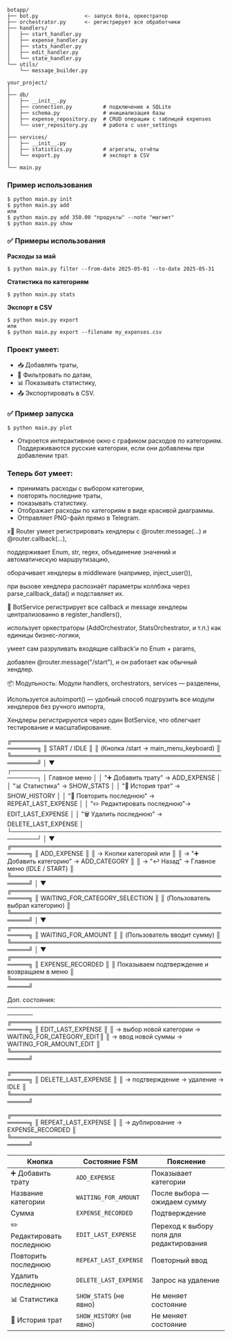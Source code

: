```
botapp/
├── bot.py               <- запуск бота, оркестратор
├── orchestrator.py      <- регистрирует все обработчики
├── handlers/
│   ├── start_handler.py
│   ├── expense_handler.py
│   ├── stats_handler.py
│   ├── edit_handler.py
│   └── state_handler.py
└── utils/
    └── message_builder.py
```

```
your_project/
│
├── db/
│   ├── __init__.py
│   ├── connection.py          # подключение к SQLite
│   ├── schema.py              # инициализация базы
│   ├── expense_repository.py  # CRUD операции с таблицей expenses
│   └── user_repository.py     # работа с user_settings
│
├── services/
│   ├── __init__.py
│   ├── statistics.py          # агрегаты, отчёты
│   └── export.py              # экспорт в CSV
│
└── main.py
```

### Пример использования
```
$ python main.py init
$ python main.py add
или
$ python main.py add 350.00 "продукты" --note "магнит"
$ python main.py show
```

### ✅ Примеры использования

**Расходы за май**
```
$ python main.py filter --from-date 2025-05-01 --to-date 2025-05-31
```
**Статистика по категориям**
```
$ python main.py stats
```
**Экспорт в CSV**
```
$ python main.py export
или
$ python main.py export --filename my_expenses.csv
```
### Проект умеет:
- 📥 Добавлять траты,
- 🔎 Фильтровать по датам,
- 📊 Показывать статистику,
- 📤 Экспортировать в CSV.


### ✅ Пример запуска
```
$ python main.py plot
```
- Откроется интерактивное окно с графиком расходов по категориям. Поддерживаются русские категории, если они добавлены при добавлении трат.


### Теперь бот умеет:
- принимать расходы с выбором категории,
- повторять последние траты,
- показывать статистику.
- Отображает расходы по категориям в виде красивой диаграммы.
- Отправляет PNG-файл прямо в Telegram.


x🔧 Router
умеет регистрировать хендлеры с @router.message(...) и @router.callback(...),

поддерживает Enum, str, regex, объединение значений и автоматическую маршрутизацию,

оборачивает хендлеры в middleware (например, inject_user()),

при вызове хендлера распознаёт параметры коллбэка через parse_callback_data() и подставляет их.



🤖 BotService
регистрирует все callback и message хендлеры централизованно в register_handlers(),

использует оркестраторы (AddOrchestrator, StatsOrchestrator, и т.п.) как единицы бизнес-логики,

умеет сам разруливать входящие callback’и по Enum + params,

добавлен @router.message("/start"), и он работает как обычный хендлер.


📦 Модульность:
Модули handlers, orchestrators, services — разделены,

Используется autoimport() — удобный способ подгрузить все модули хендлеров без ручного импорта,

Хендлеры регистрируются через один BotService, что облегчает тестирование и масштабирование.

╔════════════════════════════════════════════════════════╗
║                    START / IDLE                       ║
║   (Кнопка /start → main_menu_keyboard)                ║
╚════════════════════════════════════════════════════════╝
             │
             ▼
┌────────────────────────────────────────────────────────┐
│                      Главное меню                      │
│ "➕ Добавить трату"          →  ADD_EXPENSE             │
│ "📊 Статистика"             →  SHOW_STATS              │
│ "📄 История трат"           →  SHOW_HISTORY            │
│ "🔁 Повторить последнюю"    →  REPEAT_LAST_EXPENSE     │
│ "✏️ Редактировать последнюю"→  EDIT_LAST_EXPENSE       │
│ "🗑 Удалить последнюю"       →  DELETE_LAST_EXPENSE     │
└────────────────────────────────────────────────────────┘
             │
             ▼
╔══════════════════════════════════════════════════════╗
║                  ADD_EXPENSE                         ║
║  → Кнопки категорий или                              ║
║  → "➕ Добавить категорию" → ADD_CATEGORY             ║
║  → "↩️ Назад" → Главное меню (IDLE / START)          ║
╚══════════════════════════════════════════════════════╝
             │
             ▼
╔══════════════════════════════════════════════════════╗
║           WAITING_FOR_CATEGORY_SELECTION             ║
║   (Пользователь выбрал категорию)                    ║
╚══════════════════════════════════════════════════════╝
             │
             ▼
╔══════════════════════════════════════════════════════╗
║              WAITING_FOR_AMOUNT                      ║
║   (Пользователь вводит сумму)                        ║
╚══════════════════════════════════════════════════════╝
             │
             ▼
╔══════════════════════════════════════════════════════╗
║                EXPENSE_RECORDED                      ║
║     Показываем подтверждение и возвращаем в меню     ║
╚══════════════════════════════════════════════════════╝

Доп. состояния:
────────────────────────────────────────────────────────
╔══════════════════════════════════════════════════════╗
║                EDIT_LAST_EXPENSE                     ║
║   → выбор новой категории → WAITING_FOR_CATEGORY_EDIT║
║   → ввод новой суммы     → WAITING_FOR_AMOUNT_EDIT   ║
╚══════════════════════════════════════════════════════╝

╔══════════════════════════════════════════════════════╗
║                DELETE_LAST_EXPENSE                   ║
║     → подтверждение → удаление → IDLE                ║
╚══════════════════════════════════════════════════════╝

╔══════════════════════════════════════════════════════╗
║                REPEAT_LAST_EXPENSE                   ║
║     → дублирование → EXPENSE_RECORDED                ║
╚══════════════════════════════════════════════════════╝

| Кнопка                     | Состояние FSM            | Пояснение                                |
| -------------------------- | ------------------------ | ---------------------------------------- |
| ➕ Добавить трату           | `ADD_EXPENSE`            | Показывает категории                     |
| Название категории         | `WAITING_FOR_AMOUNT`     | После выбора — ожидаем сумму             |
| Сумма                      | `EXPENSE_RECORDED`       | Подтверждение                            |
| ✏️ Редактировать последнюю | `EDIT_LAST_EXPENSE`      | Переход к выбору поля для редактирования |
| Повторить последнюю        | `REPEAT_LAST_EXPENSE`    | Повторный ввод                           |
| Удалить последнюю          | `DELETE_LAST_EXPENSE`    | Запрос на удаление                       |
| 📊 Статистика              | `SHOW_STATS` (не явно)   | Не меняет состояние                      |
| 📄 История трат            | `SHOW_HISTORY` (не явно) | Не меняет состояние                      |
